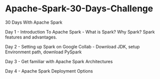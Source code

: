 # Apache-Spark-30-Days-Challenge
30 Days With Apache Spark

Day 1 - Introduction To Apache Spark - What is Spark? Why Spark? Spark features and advantages.
  
Day 2 - Setting up Spark on Google Collab - Download JDK, setup Environment path, download PySpark

Day 3 - Get familiar with Apache Spark Architectures

Day 4 - Apache Spark Deployment Options
